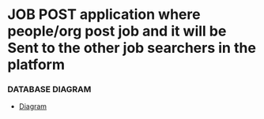 # JOB POST application where people/org  post job and it will be Sent to the other job searchers in the platform 

### DATABASE DIAGRAM 
  - [Diagram](https://drive.google.com/file/d/1onj3MrICRg4lbIW3Elyv6oge3UhyFMcj/view?usp=sharing)

### 